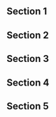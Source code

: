 <script>
  document.title = "Overrides - Azure";
</script>
## Section 1


## Section 2


## Section 3


## Section 4


## Section 5
